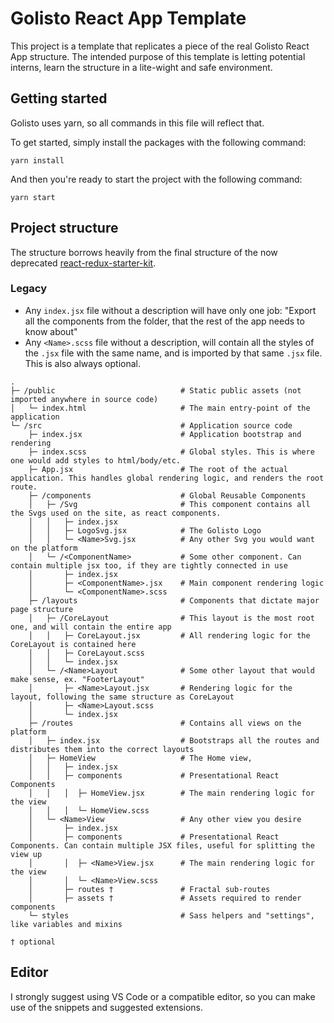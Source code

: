 # Golisto React App Template

This project is a template that replicates a piece of the real Golisto React App structure.
The intended purpose of this template is letting potential interns, learn the structure in a lite-wight and safe environment.

## Getting started

Golisto uses yarn, so all commands in this file will reflect that.

To get started, simply install the packages with the following command:

```
yarn install
```

And then you're ready to start the project with the following command:

```
yarn start
```

## Project structure

The structure borrows heavily from the final structure of the now deprecated [react-redux-starter-kit](https://github.com/davezuko/react-redux-starter-kit).

### Legacy

- Any `index.jsx` file without a description will have only one job: "Export all the components from the folder, that the rest of the app needs to know about"
- Any `<Name>.scss` file without a description, will contain all the styles of the `.jsx` file with the same name, and is imported by that same `.jsx` file. This is also always optional.

```
.
├─ /public                            # Static public assets (not imported anywhere in source code)
│   └─ index.html                     # The main entry-point of the application
└─ /src                               # Application source code
    ├─ index.jsx                      # Application bootstrap and rendering
    ├─ index.scss                     # Global styles. This is where one would add styles to html/body/etc.
    ├─ App.jsx                        # The root of the actual application. This handles global rendering logic, and renders the root route.
    ├─ /components                    # Global Reusable Components
    │   ├─ /Svg                       # This component contains all the Svgs used on the site, as react components.
    │   │   ├─ index.jsx
    │   │   ├─ LogoSvg.jsx            # The Golisto Logo
    │   │   └─ <Name>Svg.jsx          # Any other Svg you would want on the platform
    │   └─ /<ComponentName>           # Some other component. Can contain multiple jsx too, if they are tightly connected in use
    │       ├─ index.jsx
    │       ├─ <ComponentName>.jsx    # Main component rendering logic
    │       └─ <ComponentName>.scss
    ├─ /layouts                       # Components that dictate major page structure
    │   ├─ /CoreLayout                # This layout is the most root one, and will contain the entire app
    │   │   ├─ CoreLayout.jsx         # All rendering logic for the CoreLayout is contained here
    │   │   ├─ CoreLayout.scss
    │   │   └─ index.jsx
    │   └─ /<Name>Layout              # Some other layout that would make sense, ex. "FooterLayout"
    │       ├─ <Name>Layout.jsx       # Rendering logic for the layout, following the same structure as CoreLayout
    │       ├─ <Name>Layout.scss
    │       └─ index.jsx
    ├─ /routes                        # Contains all views on the platform
    │   ├─ index.jsx                  # Bootstraps all the routes and distributes them into the correct layouts
    │   ├─ HomeView                   # The Home view,
    │   │   ├─ index.jsx
    │   │   ├─ components             # Presentational React Components
    │   │   │  ├─ HomeView.jsx        # The main rendering logic for the view
    │   │   │  └─ HomeView.scss
    │   └─ <Name>View                 # Any other view you desire
    │       ├─ index.jsx
    │       ├─ components             # Presentational React Components. Can contain multiple JSX files, useful for splitting the view up
    │       │  ├─ <Name>View.jsx      # The main rendering logic for the view
    │       │  └─ <Name>View.scss
    │       ├─ routes †               # Fractal sub-routes
    │       ├─ assets †               # Assets required to render components
    └─ styles                         # Sass helpers and "settings", like variables and mixins

† optional
```

## Editor

I strongly suggest using VS Code or a compatible editor, so you can make use of the snippets and suggested extensions.
